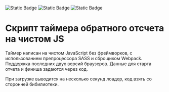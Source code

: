 ![Static Badge](https://img.shields.io/badge/webpack-blue)
![Static Badge](https://img.shields.io/badge/JavaScript-yellow)
![Static Badge](https://img.shields.io/badge/SASS-pink)



# Скрипт таймера обратного отсчета на чистом JS

Таймер написан на чистом JavaScript без фреймворков, с использованием препроцессора SASS и сброщиком Webpack.
Поддержка последних двух версий браузеров.
Данные для старта отчета и финиша задаются через код.

При загрузке выводится на несколько секунд лоадер, код взять со сторонней бибилиотеки.